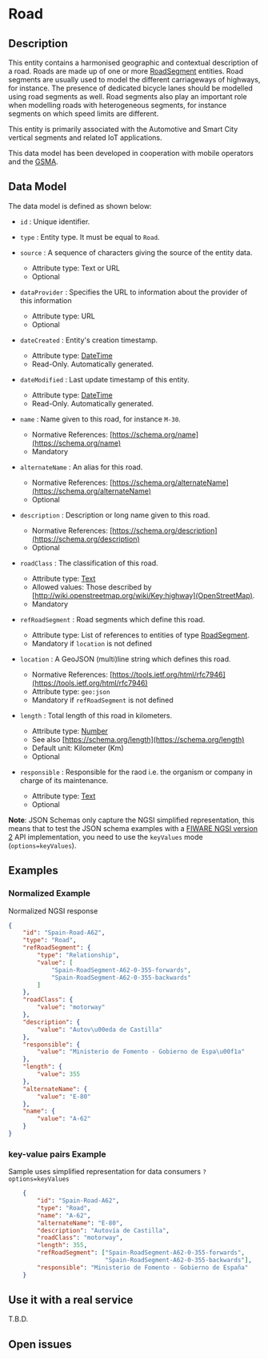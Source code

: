 # Road

## Description

This entity contains a harmonised geographic and contextual description of a
road. Roads are made up of one or more
[RoadSegment](../../RoadSegment/doc/spec.md) entities. Road segments are usually
used to model the different carriageways of highways, for instance. The presence
of dedicated bicycle lanes should be modelled using road segments as well. Road
segments also play an important role when modelling roads with heterogeneous
segments, for instance segments on which speed limits are different.

This entity is primarily associated with the Automotive and Smart City vertical
segments and related IoT applications.

This data model has been developed in cooperation with mobile operators and the
[GSMA](http://www.gsma.com/connectedliving/iot-big-data/).

## Data Model

The data model is defined as shown below:

-   `id` : Unique identifier.

-   `type` : Entity type. It must be equal to `Road`.

-   `source` : A sequence of characters giving the source of the entity data.

    -   Attribute type: Text or URL
    -   Optional

-   `dataProvider` : Specifies the URL to information about the provider of this
    information

    -   Attribute type: URL
    -   Optional

-   `dateCreated` : Entity's creation timestamp.

    -   Attribute type: [DateTime](https://schema.org/DateTime)
    -   Read-Only. Automatically generated.

-   `dateModified` : Last update timestamp of this entity.

    -   Attribute type: [DateTime](https://schema.org/DateTime)
    -   Read-Only. Automatically generated.

-   `name` : Name given to this road, for instance `M-30`.

    -   Normative References: [https://schema.org/name](https://schema.org/name)
    -   Mandatory

-   `alternateName` : An alias for this road.

    -   Normative References:
        [https://schema.org/alternateName](https://schema.org/alternateName)
    -   Optional

-   `description` : Description or long name given to this road.

    -   Normative References:
        [https://schema.org/description](https://schema.org/description)
    -   Optional

-   `roadClass` : The classification of this road.

    -   Attribute type: [Text](https://schema.org/Text)
    -   Allowed values: Those described by
        [http://wiki.openstreetmap.org/wiki/Key:highway](OpenStreetMap).
    -   Mandatory

-   `refRoadSegment` : Road segments which define this road.

    -   Attribute type: List of references to entities of type
        [RoadSegment](../../RoadSegment/doc/spec.md).
    -   Mandatory if `location` is not defined

-   `location` : A GeoJSON (multi)line string which defines this road.

    -   Normative References:  [https://tools.ietf.org/html/rfc7946](https://tools.ietf.org/html/rfc7946)
    -   Attribute type: `geo:json`
    -   Mandatory if `refRoadSegment` is not defined  

-   `length` : Total length of this road in kilometers.

    -   Attribute type: [Number](https://schema.org/Number)
    -   See also [https://schema.org/length](https://schema.org/length)
    -   Default unit: Kilometer (Km)
    -   Optional

-   `responsible` : Responsible for the raod i.e. the organism or company in
    charge of its maintenance.
    -   Attribute type: [Text](https://schema.org/Text)
    -   Optional

**Note**: JSON Schemas only capture the NGSI simplified representation, this
means that to test the JSON schema examples with a
[FIWARE NGSI version 2](http://fiware.github.io/specifications/ngsiv2/stable)
API implementation, you need to use the `keyValues` mode (`options=keyValues`).

## Examples

### Normalized Example

Normalized NGSI response

```json
{
    "id": "Spain-Road-A62",
    "type": "Road",
    "refRoadSegment": {
        "type": "Relationship", 
        "value": [
            "Spain-RoadSegment-A62-0-355-forwards", 
            "Spain-RoadSegment-A62-0-355-backwards"
        ]
    }, 
    "roadClass": {
        "value": "motorway"
    }, 
    "description": {
        "value": "Autov\u00eda de Castilla"
    }, 
    "responsible": {
        "value": "Ministerio de Fomento - Gobierno de Espa\u00f1a"
    }, 
    "length": {
        "value": 355
    }, 
    "alternateName": {
        "value": "E-80"
    }, 
    "name": {
        "value": "A-62"
    }
}
```

### key-value pairs Example

Sample uses simplified representation for data consumers `?options=keyValues`

```json
    {
        "id": "Spain-Road-A62",
        "type": "Road",
        "name": "A-62",
        "alternateName": "E-80",
        "description": "Autovía de Castilla",
        "roadClass": "motorway",
        "length": 355,
        "refRoadSegment": ["Spain-RoadSegment-A62-0-355-forwards",
                           "Spain-RoadSegment-A62-0-355-backwards"],
        "responsible": "Ministerio de Fomento - Gobierno de España"
    }
```

## Use it with a real service

T.B.D.

## Open issues

